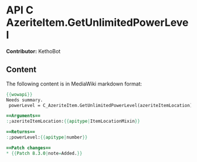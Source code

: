 # API C AzeriteItem.GetUnlimitedPowerLevel

**Contributor:** KethoBot

## Content

The following content is in MediaWiki markdown format:

```mediawiki
{{wowapi}}
Needs summary.
 powerLevel = C_AzeriteItem.GetUnlimitedPowerLevel(azeriteItemLocation)

==Arguments==
:;azeriteItemLocation:{{apitype|ItemLocationMixin}}

==Returns==
:;powerLevel:{{apitype|number}}

==Patch changes==
* {{Patch 8.3.0|note=Added.}}
```